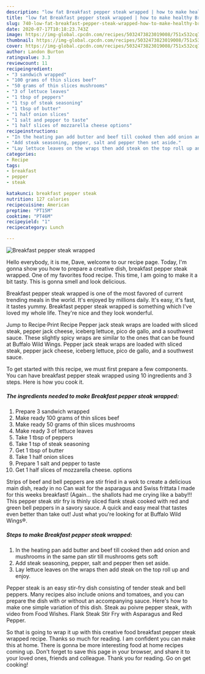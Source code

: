 ```yaml
---
description: "low fat Breakfast pepper steak wrapped | how to make healthy Breakfast pepper steak wrapped"
title: "low fat Breakfast pepper steak wrapped | how to make healthy Breakfast pepper steak wrapped"
slug: 740-low-fat-breakfast-pepper-steak-wrapped-how-to-make-healthy-breakfast-pepper-steak-wrapped
date: 2020-07-17T10:18:23.743Z
image: https://img-global.cpcdn.com/recipes/5032473823019008/751x532cq70/breakfast-pepper-steak-wrapped-recipe-main-photo.jpg
thumbnail: https://img-global.cpcdn.com/recipes/5032473823019008/751x532cq70/breakfast-pepper-steak-wrapped-recipe-main-photo.jpg
cover: https://img-global.cpcdn.com/recipes/5032473823019008/751x532cq70/breakfast-pepper-steak-wrapped-recipe-main-photo.jpg
author: Landon Burton
ratingvalue: 3.3
reviewcount: 11
recipeingredient:
- "3 sandwich wrapped"
- "100 grams of thin slices beef"
- "50 grams of thin slices mushrooms"
- "3 of lettuce leaves"
- "1 tbsp of peppers"
- "1 tsp of steak seasoning"
- "1 tbsp of butter"
- "1 half onion slices"
- "1 salt and pepper to taste"
- "1 half slices of mozzarella cheese options"
recipeinstructions:
- "In the heating pan add butter and beef till cooked then add onion and mushrooms in the same pan stir till mushrooms gets soft"
- "Add steak seasoning, pepper, salt and pepper then set aside."
- "Lay lettuce leaves on the wraps then add steak on the top roll up and enjoy."
categories:
- Recipe
tags:
- breakfast
- pepper
- steak

katakunci: breakfast pepper steak 
nutrition: 127 calories
recipecuisine: American
preptime: "PT15M"
cooktime: "PT46M"
recipeyield: "1"
recipecategory: Lunch

---
```



![Breakfast pepper steak wrapped](https://img-global.cpcdn.com/recipes/5032473823019008/751x532cq70/breakfast-pepper-steak-wrapped-recipe-main-photo.jpg)

Hello everybody, it is me, Dave, welcome to our recipe page. Today, I'm gonna show you how to prepare a creative dish, breakfast pepper steak wrapped. One of my favorites food recipe. This time, I am going to make it a bit tasty. This is gonna smell and look delicious.

Breakfast pepper steak wrapped is one of the most favored of current trending meals in the world. It's enjoyed by millions daily. It's easy, it's fast, it tastes yummy. Breakfast pepper steak wrapped is something which I've loved my whole life. They're nice and they look wonderful.

Jump to Recipe·Print Recipe Pepper jack steak wraps are loaded with sliced steak, pepper jack cheese, iceberg lettuce, pico de gallo, and a southwest sauce. These slightly spicy wraps are similar to the ones that can be found at Buffalo Wild Wings. Pepper jack steak wraps are loaded with sliced steak, pepper jack cheese, iceberg lettuce, pico de gallo, and a southwest sauce.


To get started with this recipe, we must first prepare a few components. You can have breakfast pepper steak wrapped using 10 ingredients and 3 steps. Here is how you cook it.

<!--inarticleads1-->

##### The ingredients needed to make Breakfast pepper steak wrapped:

1. Prepare 3 sandwich wrapped
1. Make ready 100 grams of thin slices beef
1. Make ready 50 grams of thin slices mushrooms
1. Make ready 3 of lettuce leaves
1. Take 1 tbsp of peppers
1. Take 1 tsp of steak seasoning
1. Get 1 tbsp of butter
1. Take 1 half onion slices
1. Prepare 1 salt and pepper to taste
1. Get 1 half slices of mozzarella cheese. options


Strips of beef and bell peppers are stir fried in a wok to create a delicious main dish, ready in no Can wait for the asparagus and Swiss frittata I made for this weeks breakfast! (Again… the shallots had me crying like a baby!!! This pepper steak stir fry is thinly sliced flank steak cooked with red and green bell peppers in a savory sauce. A quick and easy meal that tastes even better than take out! Just what you&#39;re looking for at Buffalo Wild Wings®. 

<!--inarticleads2-->

##### Steps to make Breakfast pepper steak wrapped:

1. In the heating pan add butter and beef till cooked then add onion and mushrooms in the same pan stir till mushrooms gets soft
1. Add steak seasoning, pepper, salt and pepper then set aside.
1. Lay lettuce leaves on the wraps then add steak on the top roll up and enjoy.


Pepper steak is an easy stir-fry dish consisting of tender steak and bell peppers. Many recipes also include onions and tomatoes, and you can prepare the dish with or without an accompanying sauce. Here&#39;s how to make one simple variation of this dish. Steak au poivre pepper steak, with video from Food Wishes. Flank Steak Stir Fry with Asparagus and Red Pepper. 

So that is going to wrap it up with this creative food breakfast pepper steak wrapped recipe. Thanks so much for reading. I am confident you can make this at home. There is gonna be more interesting food at home recipes coming up. Don't forget to save this page in your browser, and share it to your loved ones, friends and colleague. Thank you for reading. Go on get cooking!
